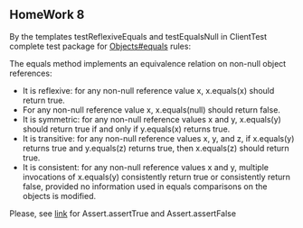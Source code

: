 ## HomeWork 8

By the templates testReflexiveEquals and testEqualsNull in ClientTest complete test package for [Objects#equals](https://docs.oracle.com/javase/7/docs/api/java/lang/Object.html#equals(java.lang.Object)) rules: 

The equals method implements an equivalence relation on non-null object references:

- It is reflexive: for any non-null reference value x, x.equals(x) should return true.
- For any non-null reference value x, x.equals(null) should return false.
- It is symmetric: for any non-null reference values x and y, x.equals(y) should return true if and only if y.equals(x) returns true.
- It is transitive: for any non-null reference values x, y, and z, if x.equals(y) returns true and y.equals(z) returns true, then x.equals(z) should return true.
- It is consistent: for any non-null reference values x and y, multiple invocations of x.equals(y) consistently return true or consistently return false, provided no information used in equals comparisons on the objects is modified.

Please, see [link](https://www.tutorialspoint.com/junit/junit_using_assertion.htm) for Assert.assertTrue and Assert.assertFalse